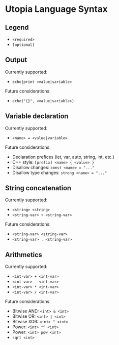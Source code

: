 # Utopia Language Syntax

## Legend

- `<required>`
- `[optional]`

## Output

Currently supported:

- `echo|print <value|variable>`

Future considerations:

- `echo("{}", <value|variable>)`

## Variable declaration

Currently supported:

- `<name> = <value|variable>`

Future considerations:

- Declaration prefices (let, var, auto, string, int, etc.)
- C++ style: `[prefix] <name> { <value> }`
- Disallow changes: `const <name> = "..."`
- Disallow type changes: `strong <name> = "..."`

## String concatenation

Currently supported:

- `<string> <string>`
- `<string-var> + <string-var>`

Future considerations:

- `<string-var> <string-var>`
- `<string-var> . <string-var>`

## Arithmetics

Currently supported:

- `<int-var> + <int-var>`
- `<int-var> - <int-var>`
- `<int-var> * <int-var>`
- `<int-var> / <int-var>`

Future considerations:

- Bitwise AND: `<int> & <int>`
- Bitwise OR: `<int> | <int>`
- Bitwise XOR: `<int> ^ <int>`
- Power: `<int> ^^ <int>`
- Power: `<int> pow <int>`
- `sqrt <int>`
